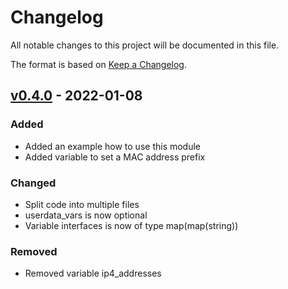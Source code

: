 # Changelog

All notable changes to this project will be documented in this file.

The format is based on [Keep a Changelog](https://keepachangelog.com/en/1.0.0/).

## [v0.4.0] - 2022-01-08

### Added

* Added an example how to use this module
* Added variable to set a MAC address prefix

### Changed

* Split code into multiple files
* userdata_vars is now optional
* Variable interfaces is now of type map(map(string))

### Removed

* Removed variable ip4_addresses

[v0.4.0]: https://github.com/yuqo2450/tf_pmx_vm_base/compare/v0.3.1...v0.4.0

